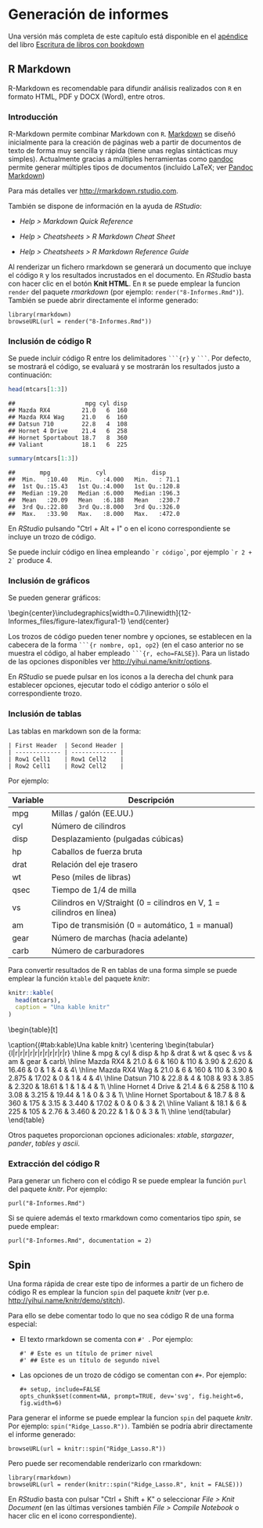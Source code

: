 Generación de informes
======================





Una versión más completa de este capítulo está disponible en el
[apéndice](https://rubenfcasal.github.io/bookdown_intro/rmarkdown.html) del libro 
[Escritura de libros con bookdown](https://rubenfcasal.github.io/bookdown_intro)

R Markdown
----------

R-Markdown es recomendable para difundir análisis realizados con `R` en formato HTML, PDF y DOCX (Word), entre otros. 

### Introducción

R-Markdown permite combinar Markdown con `R`. [Markdown](http://daringfireball.net/projects/markdown/) se diseñó inicialmente para la creación de páginas web a partir de documentos de texto de forma muy sencilla y rápida (tiene unas reglas sintácticas muy simples). Actualmente gracias a múltiples herramientas como [pandoc](http://pandoc.org/) permite generar múltiples tipos de documentos (incluido LaTeX; ver [Pandoc Markdown](http://rmarkdown.rstudio.com/authoring_pandoc_markdown.html))


Para más detalles ver <http://rmarkdown.rstudio.com>.

También se dispone de información en la ayuda de *RStudio*:

-   *Help > Markdown Quick Reference*

-   *Help > Cheatsheets > R Markdown Cheat Sheet*

-   *Help > Cheatsheets > R Markdown Reference Guide*

Al renderizar un fichero rmarkdown se generará un documento que incluye el código `R` 
y los resultados incrustados en el documento. 
En *RStudio* basta con hacer clic en el botón **Knit HTML**. 
En `R` se puede emplear la funcion `render` del paquete *rmarkdown* 
(por ejemplo: `render("8-Informes.Rmd")`).
También se puede abrir directamente el informe generado:
```
library(rmarkdown)
browseURL(url = render("8-Informes.Rmd"))
```

### Inclusión de código R

Se puede incluir código R entre los delimitadores ` ```{r} ` y ` ``` `. Por defecto, se mostrará el código, se evaluará y se mostrarán los resultados justo a continuación:

```r
head(mtcars[1:3])
```

```
##                    mpg cyl disp
## Mazda RX4         21.0   6  160
## Mazda RX4 Wag     21.0   6  160
## Datsun 710        22.8   4  108
## Hornet 4 Drive    21.4   6  258
## Hornet Sportabout 18.7   8  360
## Valiant           18.1   6  225
```

```r
summary(mtcars[1:3])
```

```
##       mpg             cyl             disp      
##  Min.   :10.40   Min.   :4.000   Min.   : 71.1  
##  1st Qu.:15.43   1st Qu.:4.000   1st Qu.:120.8  
##  Median :19.20   Median :6.000   Median :196.3  
##  Mean   :20.09   Mean   :6.188   Mean   :230.7  
##  3rd Qu.:22.80   3rd Qu.:8.000   3rd Qu.:326.0  
##  Max.   :33.90   Max.   :8.000   Max.   :472.0
```


En *RStudio* pulsando "Ctrl + Alt + I" o en el icono correspondiente se incluye un trozo de código.

Se puede incluir código en línea empleando `` `r código` ``, 
por ejemplo `` `r 2 + 2` `` produce 4.


### Inclusión de gráficos

Se pueden generar gráficos:

\begin{center}\includegraphics[width=0.7\linewidth]{12-Informes_files/figure-latex/figura1-1} \end{center}

Los trozos de código pueden tener nombre y opciones, se establecen en la cabecera de la forma 
` ```{r nombre, op1, op2} ` 
(en el caso anterior no se muestra el código, al haber empleado ` ```{r, echo=FALSE} `). 
Para un listado de las opciones disponibles ver <http://yihui.name/knitr/options>.

En *RStudio* se puede pulsar en los iconos a la derecha del chunk para establecer opciones, 
ejecutar todo el código anterior o sólo el correspondiente trozo.


### Inclusión de tablas

Las tablas en markdown son de la forma:
```
| First Header  | Second Header |
| ------------- | ------------- |
| Row1 Cell1    | Row1 Cell2    |
| Row2 Cell1    | Row2 Cell2    |
```
Por ejemplo:

Variable  | Descripción
--------  | -----------------------------------------------------------
mpg	  |  Millas / galón (EE.UU.) 
cyl	  |  Número de cilindros
disp  |	 Desplazamiento (pulgadas cúbicas)
hp	  |  Caballos de fuerza bruta
drat  |  Relación del eje trasero
wt    |  Peso (miles de libras)
qsec  |  Tiempo de 1/4 de milla
vs    |  Cilindros en V/Straight (0 = cilindros en V, 1 = cilindros en línea)
am    |  Tipo de transmisión (0 = automático, 1 = manual)
gear  |  Número de marchas (hacia adelante)
carb  |  Número de carburadores


Para convertir resultados de R en tablas de una forma simple se puede emplear la función `ktable` del paquete *knitr*:

```r
knitr::kable(
  head(mtcars), 
  caption = "Una kable knitr"
)
```

\begin{table}[t]

\caption{(\#tab:kable)Una kable knitr}
\centering
\begin{tabular}{l|r|r|r|r|r|r|r|r|r|r|r}
\hline
  & mpg & cyl & disp & hp & drat & wt & qsec & vs & am & gear & carb\\
\hline
Mazda RX4 & 21.0 & 6 & 160 & 110 & 3.90 & 2.620 & 16.46 & 0 & 1 & 4 & 4\\
\hline
Mazda RX4 Wag & 21.0 & 6 & 160 & 110 & 3.90 & 2.875 & 17.02 & 0 & 1 & 4 & 4\\
\hline
Datsun 710 & 22.8 & 4 & 108 & 93 & 3.85 & 2.320 & 18.61 & 1 & 1 & 4 & 1\\
\hline
Hornet 4 Drive & 21.4 & 6 & 258 & 110 & 3.08 & 3.215 & 19.44 & 1 & 0 & 3 & 1\\
\hline
Hornet Sportabout & 18.7 & 8 & 360 & 175 & 3.15 & 3.440 & 17.02 & 0 & 0 & 3 & 2\\
\hline
Valiant & 18.1 & 6 & 225 & 105 & 2.76 & 3.460 & 20.22 & 1 & 0 & 3 & 1\\
\hline
\end{tabular}
\end{table}

Otros paquetes proporcionan opciones adicionales: *xtable*, *stargazer*, *pander*, *tables* y *ascii*.

### Extracción del código R

Para generar un fichero con el código R se puede emplear la función `purl` del paquete *knitr*. Por ejemplo:
```
purl("8-Informes.Rmd")
```
Si se quiere además el texto rmarkdown como comentarios tipo *spin*, se puede emplear:
```
purl("8-Informes.Rmd", documentation = 2)
```

Spin
----

Una forma rápida de crear este tipo de informes a partir de un fichero de código R es emplear la funcion 
`spin` del paquete *knitr* (ver p.e. <http://yihui.name/knitr/demo/stitch>).

Para ello se debe comentar todo lo que no sea código R de una forma especial:

-   El texto rmarkdown se comenta con `#' `. Por ejemplo:
    ```
    #' # Este es un título de primer nivel
    #' ## Este es un título de segundo nivel
    ```
-   Las opciones de un trozo de código se comentan con `#+`. Por ejemplo:
    ```
    #+ setup, include=FALSE
    opts_chunk$set(comment=NA, prompt=TRUE, dev='svg', fig.height=6, fig.width=6)
    ```

Para generar el informe se puede emplear la funcion `spin` del paquete *knitr*. Por ejemplo: `spin("Ridge_Lasso.R"))`.
También se podría abrir directamente el informe generado:
```
browseURL(url = knitr::spin("Ridge_Lasso.R"))
```
Pero puede ser recomendable renderizarlo con rmarkdown:
```
library(rmarkdown)
browseURL(url = render(knitr::spin("Ridge_Lasso.R", knit = FALSE)))
```
En *RStudio* basta con pulsar "Ctrl + Shift + K" o seleccionar *File > Knit Document* (en las últimas versiones también *File > Compile Notebook* o hacer clic en el icono correspondiente).

